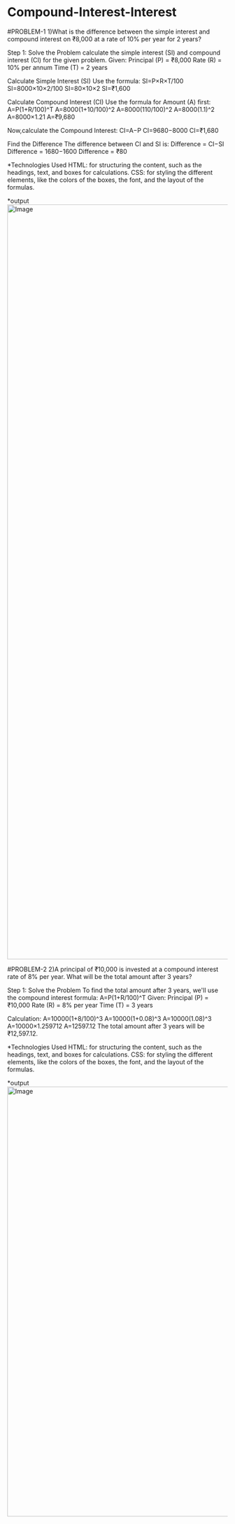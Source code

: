 # Compound-Interest-Interest
#PROBLEM-1
1)What is the difference between the simple interest and compound interest on ₹8,000 at a rate of 10% per year for 2 years?

Step 1: Solve the Problem
calculate the simple interest (SI) and compound interest (CI) for the given problem.
Given:
Principal (P) = ₹8,000
Rate (R) = 10% per annum
Time (T) = 2 years

Calculate Simple Interest (SI)
Use the formula: SI=P×R×T/100
​SI=8000×10×2/100
​SI=80×10×2
SI=₹1,600

Calculate Compound Interest (CI)
Use the formula for Amount (A) first: A=P(1+R/100)^T
A=8000(1+10/100)^2
A=8000(110/100)^2
A=8000(1.1)^2 
A=8000×1.21
A=₹9,680

Now,calculate the Compound Interest: CI=A−P
CI=9680−8000
CI=₹1,680

Find the Difference
The difference between CI and SI is:
Difference = CI−SI
Difference = 1680−1600
Difference = ₹80

*Technologies Used
HTML: for structuring the content, such as the headings, text, and boxes for calculations.
CSS: for styling the different elements, like the colors of the boxes, the font, and the layout of the formulas.

*output
<img width="1480" height="1726" alt="Image" src="https://github.com/user-attachments/assets/1ecd6700-2931-4181-a290-5ca3cf6610b2" />


#PROBLEM-2
2)A principal of ₹10,000 is invested at a compound interest rate of 8% per year. What will be the total amount after 3 years?

Step 1: Solve the Problem
To find the total amount after 3 years, we'll use the compound interest formula:
A=P(1+R/100)^T
Given:
Principal (P) = ₹10,000
Rate (R) = 8% per year
Time (T) = 3 years

Calculation:
A=10000(1+8/100)^3
A=10000(1+0.08)^3 
A=10000(1.08)^3
A=10000×1.259712
A=12597.12
The total amount after 3 years will be ₹12,597.12.

*Technologies Used
HTML: for structuring the content, such as the headings, text, and boxes for calculations.
CSS: for styling the different elements, like the colors of the boxes, the font, and the layout of the formulas.

*output
<img width="1605" height="983" alt="Image" src="https://github.com/user-attachments/assets/7856d3be-7466-4b04-a7a5-572647f24307" />





